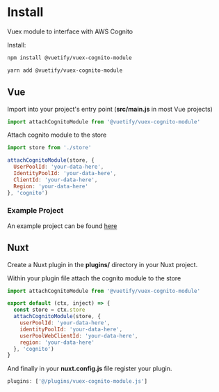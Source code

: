 # Install

Vuex module to interface with AWS Cognito

Install:

```bash
npm install @vuetify/vuex-cognito-module
```

```bash
yarn add @vuetify/vuex-cognito-module
```

## Vue

Import into your project's entry point (**src/main.js** in most Vue projects)

```js
import attachCognitoModule from '@vuetify/vuex-cognito-module'
```

Attach cognito module to the store

```js
import store from './store'

attachCognitoModule(store, {
  UserPoolId: 'your-data-here',
  IdentityPoolId: 'your-data-here',
  ClientId: 'your-data-here',
  Region: 'your-data-here'
}, 'cognito')
```

### Example Project

An example project can be found [here](https://github.com/vuetifyjs/vuex-cognito-example)

## Nuxt

Create a Nuxt plugin in the **plugins/** directory in your Nuxt project.

Within your plugin file attach the cognito module to the store

```js
import attachCognitoModule from '@vuetify/vuex-cognito-module'

export default (ctx, inject) => {
  const store = ctx.store
  attachCognitoModule(store, {
    userPoolId: 'your-data-here',
    identityPoolId: 'your-data-here',
    userPoolWebClientId: 'your-data-here',
    region: 'your-data-here'
  }, 'cognito')
}
```

And finally in your **nuxt.config.js** file register your plugin.

```js
plugins: ['@/plugins/vuex-cognito-module.js']
```
